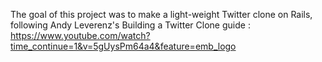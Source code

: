 The goal of this project was to make a light-weight Twitter clone on Rails, following Andy Leverenz's Building a Twitter Clone guide : https://www.youtube.com/watch?time_continue=1&v=5gUysPm64a4&feature=emb_logo